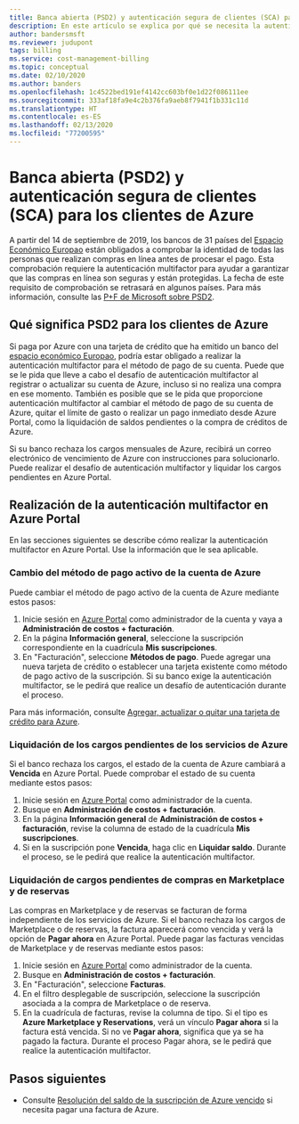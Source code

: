 ```yaml
---
title: Banca abierta (PSD2) y autenticación segura de clientes (SCA) para los clientes de Azure
description: En este artículo se explica por qué se necesita la autenticación multifactor en algunas compras de Azure y cómo realizar la autenticación.
author: bandersmsft
ms.reviewer: judupont
tags: billing
ms.service: cost-management-billing
ms.topic: conceptual
ms.date: 02/10/2020
ms.author: banders
ms.openlocfilehash: 1c4522bed191ef4142cc603bf0e1d22f086111ee
ms.sourcegitcommit: 333af18fa9e4c2b376fa9aeb8f7941f1b331c11d
ms.translationtype: HT
ms.contentlocale: es-ES
ms.lasthandoff: 02/13/2020
ms.locfileid: "77200595"
---
```

# <a name="open-banking-psd2-and-strong-customer-authentication-sca-for-azure-customers"></a>Banca abierta (PSD2) y autenticación segura de clientes (SCA) para los clientes de Azure

A partir del 14 de septiembre de 2019, los bancos de 31 países del [Espacio Económico Europao](https://en.wikipedia.org/wiki/European_Economic_Area) están obligados a comprobar la identidad de todas las personas que realizan compras en línea antes de procesar el pago. Esta comprobación requiere la autenticación multifactor para ayudar a garantizar que las compras en línea son seguras y están protegidas. La fecha de este requisito de comprobación se retrasará en algunos países. Para más información, consulte las [P+F de Microsoft sobre PSD2](https://support.microsoft.com/en-us/help/4517854?preview).

## <a name="what-psd2-means-for-azure-customers"></a>Qué significa PSD2 para los clientes de Azure

Si paga por Azure con una tarjeta de crédito que ha emitido un banco del [espacio económico Europao](https://en.wikipedia.org/wiki/European_Economic_Area), podría estar obligado a realizar la autenticación multifactor para el método de pago de su cuenta. Puede que se le pida que lleve a cabo el desafío de autenticación multifactor al registrar o actualizar su cuenta de Azure, incluso si no realiza una compra en ese momento. También es posible que se le pida que proporcione autenticación multifactor al cambiar el método de pago de su cuenta de Azure, quitar el límite de gasto o realizar un pago inmediato desde Azure Portal, como la liquidación de saldos pendientes o la compra de créditos de Azure.

Si su banco rechaza los cargos mensuales de Azure, recibirá un correo electrónico de vencimiento de Azure con instrucciones para solucionarlo. Puede realizar el desafío de autenticación multifactor y liquidar los cargos pendientes en Azure Portal.

## <a name="complete-multi-factor-authentication-in-the-azure-portal"></a>Realización de la autenticación multifactor en Azure Portal

En las secciones siguientes se describe cómo realizar la autenticación multifactor en Azure Portal. Use la información que le sea aplicable.

### <a name="change-the-active-payment-method-of-your-azure-account"></a>Cambio del método de pago activo de la cuenta de Azure

Puede cambiar el método de pago activo de la cuenta de Azure mediante estos pasos:

1. Inicie sesión en [Azure Portal](https://portal.azure.com) como administrador de la cuenta y vaya a **Administración de costos + facturación**.
2. En la página **Información general**, seleccione la suscripción correspondiente en la cuadrícula **Mis suscripciones**.
3. En "Facturación", seleccione **Métodos de pago**. Puede agregar una nueva tarjeta de crédito o establecer una tarjeta existente como método de pago activo de la suscripción. Si su banco exige la autenticación multifactor, se le pedirá que realice un desafío de autenticación durante el proceso.

Para más información, consulte [Agregar, actualizar o quitar una tarjeta de crédito para Azure](change-credit-card.md).

### <a name="settle-outstanding-charges-for-azure-services"></a>Liquidación de los cargos pendientes de los servicios de Azure

Si el banco rechaza los cargos, el estado de la cuenta de Azure cambiará a **Vencida** en Azure Portal. Puede comprobar el estado de su cuenta mediante estos pasos:

1. Inicie sesión en [Azure Portal](https://portal.azure.com/) como administrador de la cuenta.
2. Busque en **Administración de costos + facturación**.
3. En la página **Información general** de **Administración de costos + facturación**, revise la columna de estado de la cuadrícula **Mis suscripciones**.
4. Si en la suscripción pone **Vencida**, haga clic en **Liquidar saldo**. Durante el proceso, se le pedirá que realice la autenticación multifactor.

### <a name="settle-outstanding-charges-for-marketplace-and-reservation-purchases"></a>Liquidación de cargos pendientes de compras en Marketplace y de reservas

Las compras en Marketplace y de reservas se facturan de forma independiente de los servicios de Azure. Si el banco rechaza los cargos de Marketplace o de reservas, la factura aparecerá como vencida y verá la opción de **Pagar ahora** en Azure Portal. Puede pagar las facturas vencidas de Marketplace y de reservas mediante estos pasos:

1. Inicie sesión en [Azure Portal](https://portal.azure.com/) como administrador de la cuenta.
2. Busque en **Administración de costos + facturación**.
3. En "Facturación", seleccione **Facturas**.
5. En el filtro desplegable de suscripción, seleccione la suscripción asociada a la compra de Marketplace o de reserva.
6. En la cuadrícula de facturas, revise la columna de tipo. Si el tipo es **Azure Marketplace y Reservations**, verá un vínculo **Pagar ahora** si la factura está vencida. Si no ve **Pagar ahora**, significa que ya se ha pagado la factura. Durante el proceso Pagar ahora, se le pedirá que realice la autenticación multifactor.

## <a name="next-steps"></a>Pasos siguientes
- Consulte [Resolución del saldo de la suscripción de Azure vencido](resolve-past-due-balance.md) si necesita pagar una factura de Azure.
